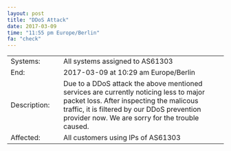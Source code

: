 ```yaml
---
layout: post
title: "DDoS Attack"
date: 2017-03-09
time: "11:55 pm Europe/Berlin"
fa: "check"
---
```


|                    |   |                                                                      |
|--------------------|---|----------------------------------------------------------------------|
| Systems:           |   | All systems assigned to AS61303                                                              |
| End:             |   | 2017-03-09 at 10:29 am Europe/Berlin                          | 
| Description:       |   | Due to a DDoS attack the above mentioned services are currently noticing less to major packet loss. After inspecting the malicous traffic, it is filtered by our DDoS prevention provider now. We are sorry for the trouble caused.|
| Affected:          |   | All customers using IPs of AS61303                                                |
